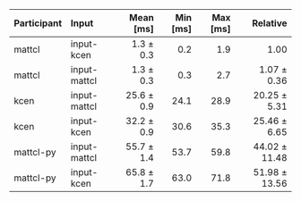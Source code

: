 | Participant | Input | Mean [ms] | Min [ms] | Max [ms] | Relative |
|:---|:---|---:|---:|---:|---:|
| mattcl | input-kcen | 1.3 ± 0.3 | 0.2 | 1.9 | 1.00 |
| mattcl | input-mattcl | 1.3 ± 0.3 | 0.3 | 2.7 | 1.07 ± 0.36 |
| kcen | input-mattcl | 25.6 ± 0.9 | 24.1 | 28.9 | 20.25 ± 5.31 |
| kcen | input-kcen | 32.2 ± 0.9 | 30.6 | 35.3 | 25.46 ± 6.65 |
| mattcl-py | input-mattcl | 55.7 ± 1.4 | 53.7 | 59.8 | 44.02 ± 11.48 |
| mattcl-py | input-kcen | 65.8 ± 1.7 | 63.0 | 71.8 | 51.98 ± 13.56 |
